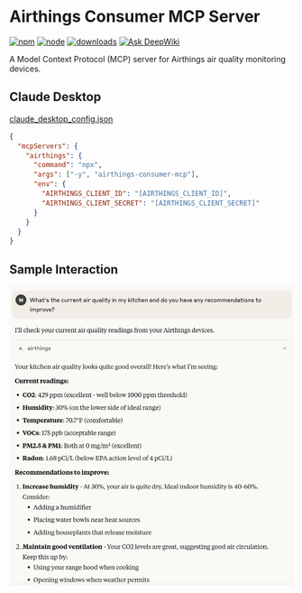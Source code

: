# Airthings Consumer MCP Server

[![npm](https://badgen.net/npm/v/airthings-consumer-mcp)](https://www.npmjs.com/package/airthings-consumer-mcp)
[![node](https://badgen.net/npm/node/airthings-consumer-mcp)](https://www.npmjs.com/package/airthings-consumer-mcp)
[![downloads](https://badgen.net/npm/dt/airthings-consumer-mcp)](https://www.npmjs.com/package/airthings-consumer-mcp)
[![Ask DeepWiki](https://deepwiki.com/badge.svg)](https://deepwiki.com/michaelahern/airthings-consumer-mcp)

A Model Context Protocol (MCP) server for Airthings air quality monitoring devices.

## Claude Desktop

[claude_desktop_config.json](https://modelcontextprotocol.io/quickstart/user)

```json
{
  "mcpServers": {
    "airthings": {
      "command": "npx",
      "args": ["-y", "airthings-consumer-mcp"],
      "env": {
        "AIRTHINGS_CLIENT_ID": "[AIRTHINGS_CLIENT_ID]",
        "AIRTHINGS_CLIENT_SECRET": "[AIRTHINGS_CLIENT_SECRET]"
      }
    }
  }
}
```

## Sample Interaction

![Screenshot of Claude Desktop showing a sample interaction with Airthings Consumer MCP Server](./claude.png)
